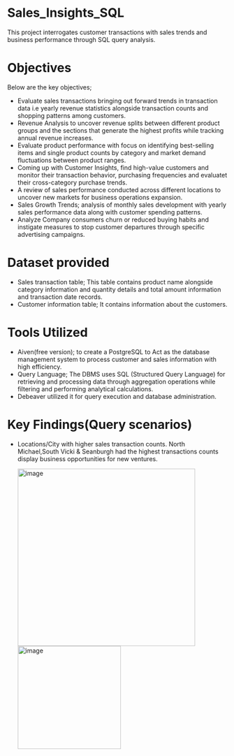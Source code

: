 # Sales_Insights_SQL
This project interrogates customer transactions with sales trends and business performance through SQL query analysis. 
# Objectives
Below are the key objectives;
- Evaluate sales transactions bringing out forward trends in transaction data i.e yearly revenue statistics alongside transaction counts and shopping patterns among customers.
- Revenue Analysis to uncover revenue splits between different product groups and the sections that generate the highest profits while tracking annual revenue increases.
- Evaluate product performance with focus on identifying best-selling items and single product counts by category and market demand fluctuations between product ranges.
- Coming up with Customer Insights, find high-value customers and monitor their transaction behavior, purchasing frequencies and evaluatet their cross-category purchase trends.
- A review of sales performance conducted across different locations to uncover new markets for business operations expansion.
- Sales Growth Trends; analysis of monthly sales development with yearly sales performance data along with customer spending patterns.
- Analyze Company consumers churn or reduced buying habits and instigate measures to stop customer departures through specific advertising campaigns.
# Dataset provided
- Sales transaction table; This table contains product name alongside category information and quantity details and total amount information and transaction date records.
- Customer information table; It contains information about the customers.
# Tools Utilized
- Aiven(free version); to create a PostgreSQL to Act as the database management system to process customer and sales information with high efficiency.
- Query Language; The DBMS uses SQL (Structured Query Language) for retrieving and processing data through aggregation operations while filtering and performing analytical calculations.
- Debeaver utilized it for query execution and database administration.
# Key Findings(Query scenarios)
- Locations/City with higher sales transaction counts. North Michael,South Vicki & Seanburgh had the highest transactions counts display business opportunities for new ventures.
  
  <img width="406" alt="image" src="https://github.com/user-attachments/assets/b37c6437-07f2-42c8-bab4-202c3003cba0" />


  <img width="236" alt="image" src="https://github.com/user-attachments/assets/e898d279-d0ea-454f-942e-d2613eb910bd" />


  

